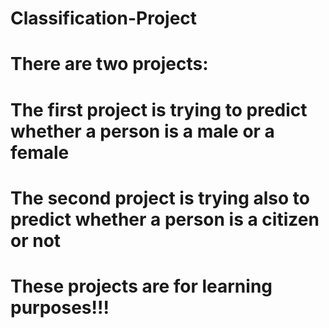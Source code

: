 # Classification-Project
# There are two projects:
# The first project is trying to predict whether a person is a male or a female
# The second project is trying also to predict whether a person is a citizen or not
# These projects are for learning purposes!!! 

